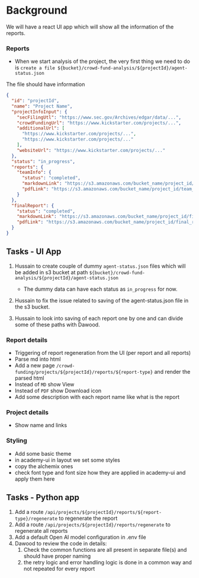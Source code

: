 # Background
We will have a react UI app which will show all the information of the reports. 

### Reports
- When we start analysis of the project, the very first thing we need to do is `create a file ${bucket}/crowd-fund-analysis/${projectId}/agent-status.json`

The file should have information

```json
{
  "id": "projectId",
  "name": "Project Name",
  "projectInfoInput": {
    "secFilingUtl": "https://www.sec.gov/Archives/edgar/data/...",
    "crowdFundingUrl": "https://www.kickstarter.com/projects/...",
    "additionalUrl": [
      "https://www.kickstarter.com/projects/...",
      "https://www.kickstarter.com/projects/..."
    ],
    "websiteUrl": "https://www.kickstarter.com/projects/..."
  },
  "status": "in_progress",
  "reports": {
    "teamInfo": {
      "status": "completed",
      "markdownLink": "https://s3.amazonaws.com/bucket_name/project_id/team_info.md",
      "pdfLink": "https://s3.amazonaws.com/bucket_name/project_id/team_info.pdf"
    }
  },
  "finalReport": {
    "status": "completed",
    "markdownLink": "https://s3.amazonaws.com/bucket_name/project_id/final_report.md",
    "pdfLink": "https://s3.amazonaws.com/bucket_name/project_id/final_report.pdf"
  }
}
```


## Tasks - UI App
1) Hussain to create couple of dummy `agent-status.json` files which will be added in s3 bucket at path `${bucket}/crowd-fund-analysis/${projectId}/agent-status.json`
   * The dummy data can have each status as `in_progress` for now.
  

1) Hussain to fix the issue related to saving of the agent-status.json file in the s3 bucket.
2) Hussain to look into saving of each report one by one and can divide some of these paths with Dawood.

### Report details
- Triggering of report regeneration from the UI (per report and all reports)
- Parse md into html
- Add a new page `/crowd-funding/projects/${projectId}/reports/${report-type}` and render the parsed html 
- Instead of `MD` show View
- Instead of `PDF` show Download icon
- Add some description with each report name like what is the report

### Project details
- Show name and links

### Styling
- Add some basic theme
- in academy-ui in layout we set some styles
- copy the alchemix ones
- check font type and font size how they are applied in academy-ui and apply them here


## Tasks - Python app

1. Add a route `/api/projects/${projectId}/reports/${report-type}/regenerate` to regenerate the report
2. Add a route `/api/projects/${projectId}/reports/regenerate` to regenerate all reports
3. Add a default Open AI model configuration in .env file
4. Dawood to review the code in details:
   1. Check the common functions are all present in separate file(s) and should have proper naming
   2. the retry logic and error handling logic is done in a common way and not repeated for every report